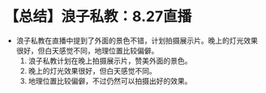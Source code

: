 # 【总结】浪子私教：8.27直播

-   浪子私教在直播中提到了外面的景色不错，计划拍摄展示片。晚上的灯光效果很好，但白天感觉不同，地理位置比较偏僻。
    1.  浪子私教计划在晚上拍摄展示片，赞美外面的景色。
    2.  晚上的灯光效果很好，但白天感觉不同。
    3.  地理位置比较偏僻，不过仍然可以拍摄出好的效果。